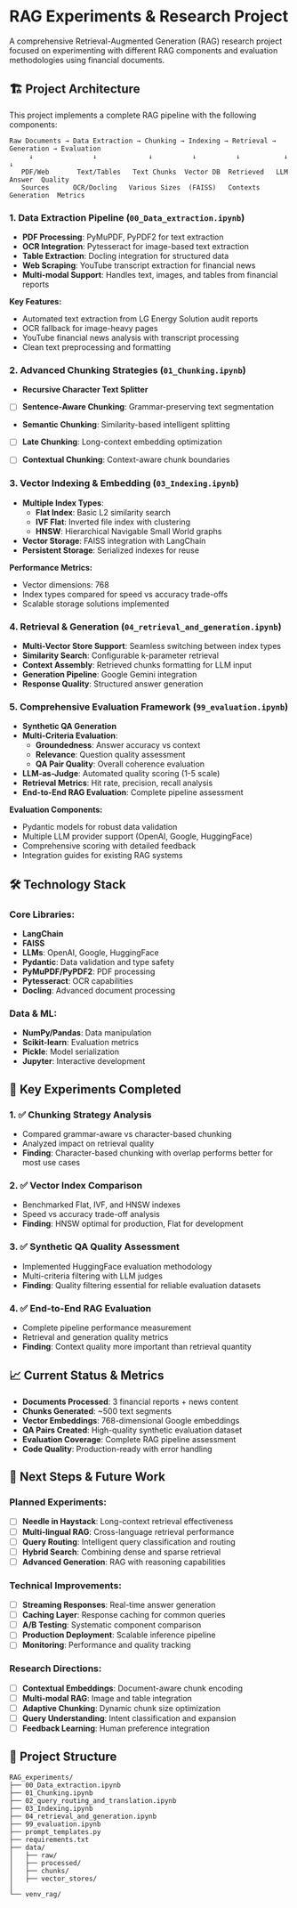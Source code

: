 # RAG Experiments & Research Project

A comprehensive Retrieval-Augmented Generation (RAG) research project focused on experimenting with different RAG components and evaluation methodologies using financial documents.

## 🏗️ Project Architecture

This project implements a complete RAG pipeline with the following components:

```
Raw Documents → Data Extraction → Chunking → Indexing → Retrieval → Generation → Evaluation
     ↓               ↓             ↓          ↓          ↓           ↓           ↓
   PDF/Web       Text/Tables   Text Chunks  Vector DB  Retrieved   LLM Answer  Quality
   Sources      OCR/Docling   Various Sizes  (FAISS)   Contexts    Generation  Metrics
```

### 1. Data Extraction Pipeline (`00_Data_extraction.ipynb`)
- **PDF Processing**: PyMuPDF, PyPDF2 for text extraction
- **OCR Integration**: Pytesseract for image-based text extraction
- **Table Extraction**: Docling integration for structured data
- **Web Scraping**: YouTube transcript extraction for financial news
- **Multi-modal Support**: Handles text, images, and tables from financial reports

**Key Features:**
- Automated text extraction from LG Energy Solution audit reports
- OCR fallback for image-heavy pages
- YouTube financial news analysis with transcript processing
- Clean text preprocessing and formatting

###  2. Advanced Chunking Strategies (`01_Chunking.ipynb`)
- **Recursive Character Text Splitter**
- [ ] **Sentence-Aware Chunking**: Grammar-preserving text segmentation
- **Semantic Chunking**: Similarity-based intelligent splitting
- [ ] **Late Chunking**: Long-context embedding optimization
- [ ] **Contextual Chunking**: Context-aware chunk boundaries
 

### 3. Vector Indexing & Embedding (`03_Indexing.ipynb`)
- **Multiple Index Types**:
  - **Flat Index**: Basic L2 similarity search
  - **IVF Flat**: Inverted file index with clustering
  - **HNSW**: Hierarchical Navigable Small World graphs
- **Vector Storage**: FAISS integration with LangChain
- **Persistent Storage**: Serialized indexes for reuse

**Performance Metrics:**
- Vector dimensions: 768
- Index types compared for speed vs accuracy trade-offs
- Scalable storage solutions implemented

### 4. Retrieval & Generation (`04_retrieval_and_generation.ipynb`)
- **Multi-Vector Store Support**: Seamless switching between index types
- **Similarity Search**: Configurable k-parameter retrieval
- **Context Assembly**: Retrieved chunks formatting for LLM input
- **Generation Pipeline**: Google Gemini integration
- **Response Quality**: Structured answer generation

### 5. Comprehensive Evaluation Framework (`99_evaluation.ipynb`)
- **Synthetic QA Generation**
- **Multi-Criteria Evaluation**:
  - **Groundedness**: Answer accuracy vs context
  - **Relevance**: Question quality assessment
  - **QA Pair Quality**: Overall coherence evaluation
- **LLM-as-Judge**: Automated quality scoring (1-5 scale)
- **Retrieval Metrics**: Hit rate, precision, recall analysis
- **End-to-End RAG Evaluation**: Complete pipeline assessment

**Evaluation Components:**
- Pydantic models for robust data validation
- Multiple LLM provider support (OpenAI, Google, HuggingFace)
- Comprehensive scoring with detailed feedback
- Integration guides for existing RAG systems


## 🛠️ Technology Stack

### Core Libraries:
- **LangChain**
- **FAISS**
- **LLMs**: OpenAI, Google, HuggingFace
- **Pydantic**: Data validation and type safety
- **PyMuPDF/PyPDF2**: PDF processing
- **Pytesseract**: OCR capabilities
- **Docling**: Advanced document processing

### Data & ML:
- **NumPy/Pandas**: Data manipulation
- **Scikit-learn**: Evaluation metrics
- **Pickle**: Model serialization
- **Jupyter**: Interactive development

## 🎯 Key Experiments Completed

### 1. ✅ Chunking Strategy Analysis
- Compared grammar-aware vs character-based chunking
- Analyzed impact on retrieval quality
- **Finding**: Character-based chunking with overlap performs better for most use cases

### 2. ✅ Vector Index Comparison
- Benchmarked Flat, IVF, and HNSW indexes
- Speed vs accuracy trade-off analysis
- **Finding**: HNSW optimal for production, Flat for development

### 3. ✅ Synthetic QA Quality Assessment
- Implemented HuggingFace evaluation methodology
- Multi-criteria filtering with LLM judges
- **Finding**: Quality filtering essential for reliable evaluation datasets

### 4. ✅ End-to-End RAG Evaluation
- Complete pipeline performance measurement
- Retrieval and generation quality metrics
- **Finding**: Context quality more important than retrieval quantity

## 📈 Current Status & Metrics

- **Documents Processed**: 3 financial reports + news content
- **Chunks Generated**: ~500 text segments
- **Vector Embeddings**: 768-dimensional Google embeddings
- **QA Pairs Created**: High-quality synthetic evaluation dataset
- **Evaluation Coverage**: Complete RAG pipeline assessment
- **Code Quality**: Production-ready with error handling

## 🚀 Next Steps & Future Work

### Planned Experiments:
- [ ] **Needle in Haystack**: Long-context retrieval effectiveness
- [ ] **Multi-lingual RAG**: Cross-language retrieval performance
- [ ] **Query Routing**: Intelligent query classification and routing
- [ ] **Hybrid Search**: Combining dense and sparse retrieval
- [ ] **Advanced Generation**: RAG with reasoning capabilities

### Technical Improvements:
- [ ] **Streaming Responses**: Real-time answer generation
- [ ] **Caching Layer**: Response caching for common queries
- [ ] **A/B Testing**: Systematic component comparison
- [ ] **Production Deployment**: Scalable inference pipeline
- [ ] **Monitoring**: Performance and quality tracking

### Research Directions:
- [ ] **Contextual Embeddings**: Document-aware chunk encoding
- [ ] **Multi-modal RAG**: Image and table integration
- [ ] **Adaptive Chunking**: Dynamic chunk size optimization
- [ ] **Query Understanding**: Intent classification and expansion
- [ ] **Feedback Learning**: Human preference integration

## 📁 Project Structure

```
RAG_experiments/
├── 00_Data_extraction.ipynb    
├── 01_Chunking.ipynb           
├── 02_query_routing_and_translation.ipynb 
├── 03_Indexing.ipynb         
├── 04_retrieval_and_generation.ipynb    
├── 99_evaluation.ipynb      
├── prompt_templates.py        
├── requirements.txt         
├── data/                     
│   ├── raw/                  
│   ├── processed/       
│   ├── chunks/              
│   ├── vector_stores/    
│   
└── venv_rag/               
```
